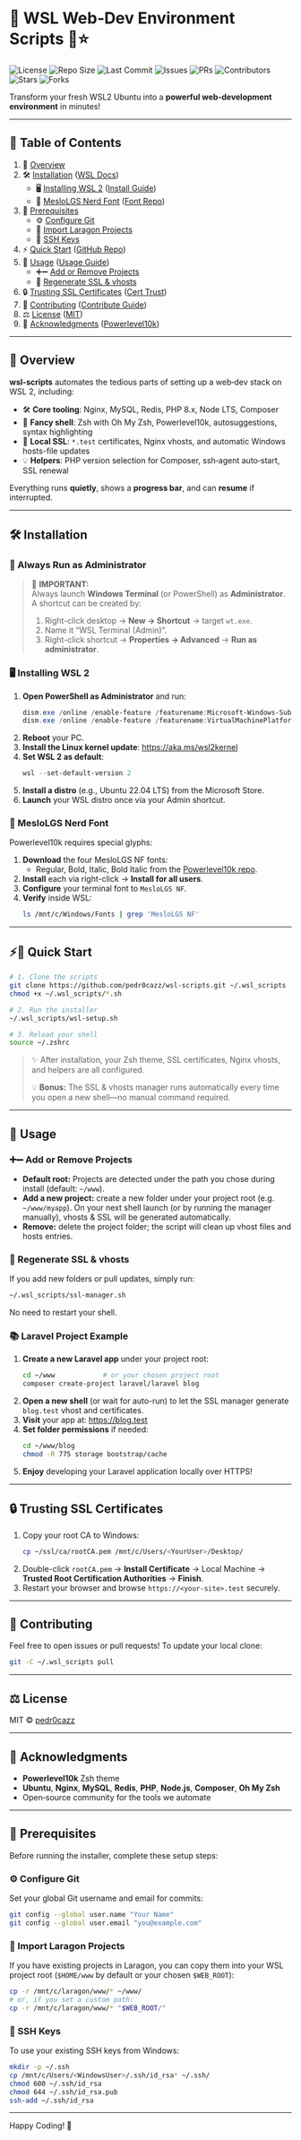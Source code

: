 # 🎉 WSL Web‑Dev Environment Scripts 🐧⭐️

![License](https://img.shields.io/github/license/pedr0cazz/wsl-scripts?style=flat-square) ![Repo Size](https://img.shields.io/github/repo-size/pedr0cazz/wsl-scripts?style=flat-square) ![Last Commit](https://img.shields.io/github/last-commit/pedr0cazz/wsl-scripts?style=flat-square)
![Issues](https://img.shields.io/github/issues/pedr0cazz/wsl-scripts?style=flat-square) ![PRs](https://img.shields.io/github/issues-pr/pedr0cazz/wsl-scripts?style=flat-square)
![Contributors](https://img.shields.io/github/contributors/pedr0cazz/wsl-scripts?style=flat-square)
![Stars](https://img.shields.io/github/stars/pedr0cazz/wsl-scripts?style=social)
![Forks](https://img.shields.io/github/forks/pedr0cazz/wsl-scripts?style=social)

Transform your fresh WSL2 Ubuntu into a **powerful web‑development environment** in minutes!

---

## 🚀 Table of Contents

1. 📝 [Overview](#overview)
2. 🛠️ [Installation](#installation) ([WSL Docs](https://docs.microsoft.com/windows/wsl))
   - 🖥️ [Installing WSL 2](#installing-wsl-2) ([Install Guide](https://docs.microsoft.com/windows/wsl/install-win10))
   - 🎨 [MesloLGS Nerd Font](#meslolg-nerd-font) ([Font Repo](https://github.com/romkatv/powerlevel10k-media))
3. 🔧 [Prerequisites](#prerequisites)
   - ⚙️ [Configure Git](#configure-git)
   - 🚚 [Import Laragon Projects](#import-laragon-projects)
   - 🔑 [SSH Keys](#ssh-keys)
4. ⚡️ [Quick Start](#quick-start) ([GitHub Repo](https://github.com/pedr0cazz/wsl-scripts))
5. 🧰 [Usage](#usage) ([Usage Guide](https://github.com/pedr0cazz/wsl-scripts#usage))
   - ➕➖ [Add or Remove Projects](#add-or-remove-projects)
   - 🔄 [Regenerate SSL & vhosts](#regenerate-ssl--vhosts)
6. 🔒 [Trusting SSL Certificates](#trusting-ssl-certificates) ([Cert Trust](https://docs.microsoft.com/windows/security/identity-protection/certificate-trust))
7. 🤝 [Contributing](#contributing) ([Contribute Guide](https://github.com/pedr0cazz/wsl-scripts/blob/main/CONTRIBUTING.md))
8. ⚖️ [License](#license) ([MIT](https://github.com/pedr0cazz/wsl-scripts/blob/main/LICENSE))
9. 🙏 [Acknowledgments](#acknowledgments) ([Powerlevel10k](https://github.com/romkatv/powerlevel10k-media))

---

## 📝 Overview

**wsl‑scripts** automates the tedious parts of setting up a web‑dev stack on WSL 2, including:

- 🛠️ **Core tooling**: Nginx, MySQL, Redis, PHP 8.x, Node LTS, Composer
- 🌈 **Fancy shell**: Zsh with Oh My Zsh, Powerlevel10k, autosuggestions, syntax highlighting
- 🔐 **Local SSL**: `*.test` certificates, Nginx vhosts, and automatic Windows hosts-file updates
- 💡 **Helpers**: PHP version selection for Composer, ssh‑agent auto‑start, SSL renewal

Everything runs **quietly**, shows a **progress bar**, and can **resume** if interrupted.

---

## 🛠️ Installation

### 🚧 Always Run as Administrator

> 🚨 **IMPORTANT:**  
> Always launch **Windows Terminal** (or PowerShell) as **Administrator**.  
> A shortcut can be created by:  
> 1. Right-click desktop → **New → Shortcut** → target `wt.exe`.  
> 2. Name it “WSL Terminal (Admin)”.  
> 3. Right-click shortcut → **Properties → Advanced** → **Run as administrator**.

### 🖥️ Installing WSL 2

1. **Open PowerShell as Administrator** and run:
   ```powershell
   dism.exe /online /enable-feature /featurename:Microsoft-Windows-Subsystem-Linux /all /norestart
   dism.exe /online /enable-feature /featurename:VirtualMachinePlatform /all /norestart
   ```
2. **Reboot** your PC.
3. **Install the Linux kernel update**: https://aka.ms/wsl2kernel
4. **Set WSL 2 as default**:
   ```powershell
   wsl --set-default-version 2
   ```
5. **Install a distro** (e.g., Ubuntu 22.04 LTS) from the Microsoft Store.
6. **Launch** your WSL distro once via your Admin shortcut.

### 🎨 MesloLGS Nerd Font

Powerlevel10k requires special glyphs:

1. **Download** the four MesloLGS NF fonts:
   - Regular, Bold, Italic, Bold Italic from the [Powerlevel10k repo](https://github.com/romkatv/powerlevel10k-media).
2. **Install** each via right-click → **Install for all users**.
3. **Configure** your terminal font to `MesloLGS NF`.
4. **Verify** inside WSL:
   ```bash
   ls /mnt/c/Windows/Fonts | grep 'MesloLGS NF'
   ```

---

## ⚡️🚀 Quick Start

```bash
# 1. Clone the scripts
git clone https://github.com/pedr0cazz/wsl-scripts.git ~/.wsl_scripts
chmod +x ~/.wsl_scripts/*.sh

# 2. Run the installer
~/.wsl_scripts/wsl-setup.sh

# 3. Reload your shell
source ~/.zshrc
```

> ✨ After installation, your Zsh theme, SSL certificates, Nginx vhosts, and helpers are all configured.
>
> 💡 **Bonus:** The SSL & vhosts manager runs automatically every time you open a new shell—no manual command required.

---

## 🧰 Usage

### ➕➖ Add or Remove Projects

- **Default root:** Projects are detected under the path you chose during install (default: `~/www`).
- **Add a new project:** create a new folder under your project root (e.g. `~/www/myapp`). On your next shell launch (or by running the manager manually), vhosts & SSL will be generated automatically.
- **Remove:** delete the project folder; the script will clean up vhost files and hosts entries.

### 🔄 Regenerate SSL & vhosts

If you add new folders or pull updates, simply run:

```bash
~/.wsl_scripts/ssl-manager.sh
```

No need to restart your shell.

### 📚 Laravel Project Example

1. **Create a new Laravel app** under your project root:
   ```bash
   cd ~/www            # or your chosen project root
   composer create-project laravel/laravel blog
   ```
2. **Open a new shell** (or wait for auto-run) to let the SSL manager generate `blog.test` vhost and certificates.
3. **Visit** your app at: https://blog.test
4. **Set folder permissions** if needed:
   ```bash
   cd ~/www/blog
   chmod -R 775 storage bootstrap/cache
   ```
5. **Enjoy** developing your Laravel application locally over HTTPS!

---

## 🔒 Trusting SSL Certificates

1. Copy your root CA to Windows:
   ```bash
   cp ~/ssl/ca/rootCA.pem /mnt/c/Users/<YourUser>/Desktop/
   ```
2. Double-click `rootCA.pem` → **Install Certificate** → Local Machine → **Trusted Root Certification Authorities** → **Finish**.
3. Restart your browser and browse `https://<your-site>.test` securely.

---

## 🤝 Contributing

Feel free to open issues or pull requests! To update your local clone:

```bash
git -C ~/.wsl_scripts pull
```

---

## ⚖️ License

MIT © [pedr0cazz](https://github.com/pedr0cazz)

---

## 🙏 Acknowledgments

- **Powerlevel10k** Zsh theme
- **Ubuntu**, **Nginx**, **MySQL**, **Redis**, **PHP**, **Node.js**, **Composer**, **Oh My Zsh**
- Open‑source community for the tools we automate

---

## 🔧 Prerequisites

Before running the installer, complete these setup steps:

### ⚙️ Configure Git

Set your global Git username and email for commits:
```bash
git config --global user.name "Your Name"
git config --global user.email "you@example.com"
```

### 🚚 Import Laragon Projects

If you have existing projects in Laragon, you can copy them into your WSL project root (`$HOME/www` by default or your chosen `$WEB_ROOT`):
```bash
cp -r /mnt/c/laragon/www/* ~/www/
# or, if you set a custom path:
cp -r /mnt/c/laragon/www/* "$WEB_ROOT/"
```

### 🔑 SSH Keys

To use your existing SSH keys from Windows:
```bash
mkdir -p ~/.ssh
cp /mnt/c/Users/<WindowsUser>/.ssh/id_rsa* ~/.ssh/
chmod 600 ~/.ssh/id_rsa
chmod 644 ~/.ssh/id_rsa.pub
ssh-add ~/.ssh/id_rsa
```

---

Happy Coding! 🚀

